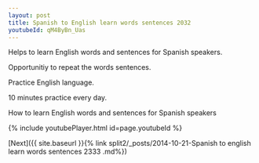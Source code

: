 ```yaml
---
layout: post
title: Spanish to English learn words sentences 2032 
youtubeId: qM4ByBn_Uas
---
```

 
 
Helps to learn English words and sentences for Spanish speakers.

Opportunitiy to repeat the words sentences. 

Practice English language. 
 
10 minutes practice every day. 
 
How to learn English words and sentences for Spanish speakers 
 
{% include youtubePlayer.html id=page.youtubeId %}
 
 
[Next]({{ site.baseurl }}{% link  split2/_posts/2014-10-21-Spanish to english learn words sentences 2333 .md%})
 

